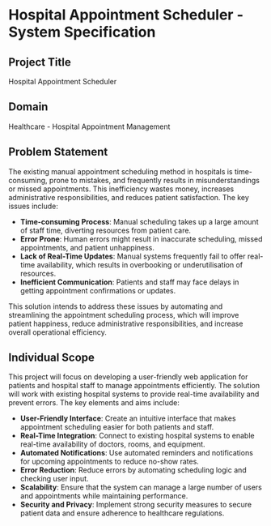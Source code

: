 # Hospital Appointment Scheduler - System Specification

## Project Title
Hospital Appointment Scheduler

## Domain
Healthcare - Hospital Appointment Management


## Problem Statement
The existing manual appointment scheduling method in hospitals is time-consuming, prone to mistakes, and frequently results in misunderstandings or missed appointments.  This inefficiency wastes money, increases administrative responsibilities, and reduces patient satisfaction.  The key issues include:

 - **Time-consuming Process**: Manual scheduling takes up a large amount of staff time, diverting resources from patient care.
 - **Error Prone**: Human errors might result in inaccurate scheduling, missed appointments, and patient unhappiness.
 - **Lack of Real-Time Updates**: Manual systems frequently fail to offer real-time availability, which results in overbooking or underutilisation of resources.
 - **Inefficient Communication**: Patients and staff may face delays in getting appointment confirmations or updates.

 This solution intends to address these issues by automating and streamlining the appointment scheduling process, which will improve patient happiness, reduce administrative responsibilities, and increase overall operational efficiency.

## Individual Scope
This project will focus on developing a user-friendly web application for patients and hospital staff to manage appointments efficiently. The solution will work with existing hospital systems to provide real-time availability and prevent errors.  The key elements and aims include:

 - **User-Friendly Interface**: Create an intuitive interface that makes appointment scheduling easier for both patients and staff.
 - **Real-Time Integration**: Connect to existing hospital systems to enable real-time availability of doctors, rooms, and equipment.
 - **Automated Notifications**: Use automated reminders and notifications for upcoming appointments to reduce no-show rates.
 - **Error Reduction**: Reduce errors by automating scheduling logic and checking user input.
 - **Scalability**: Ensure that the system can manage a large number of users and appointments while maintaining performance.
 - **Security and Privacy**: Implement strong security measures to secure patient data and ensure adherence to healthcare regulations.
